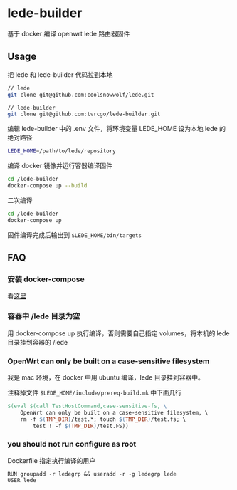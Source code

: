 # lede-builder

基于 docker 编译 openwrt lede 路由器固件

## Usage

把 lede 和 lede-builder 代码拉到本地

```bash
// lede
git clone git@github.com:coolsnowwolf/lede.git

// lede-builder
git clone git@github.com:tvrcgo/lede-builder.git
```

编辑 lede-builder 中的 .env 文件，将环境变量 LEDE_HOME 设为本地 lede 的绝对路径

```bash
LEDE_HOME=/path/to/lede/repository
```

编译 docker 镜像并运行容器编译固件

```bash
cd /lede-builder
docker-compose up --build
```

二次编译

```bash
cd /lede-builder
docker-compose up
```

固件编译完成后输出到 `$LEDE_HOME/bin/targets`

## FAQ

### 安装 docker-compose

看[这里](https://docs.docker.com/compose/install/)

### 容器中 /lede 目录为空

用 docker-compose up 执行编译，否则需要自己指定 volumes，将本机的 lede 目录挂到容器的 /lede

### OpenWrt can only be built on a case-sensitive filesystem

我是 mac 环境，在 docker 中用 ubuntu 编译，lede 目录挂到容器中。

注释掉文件 `$LEDE_HOME/include/prereq-build.mk` 中下面几行

```mk
$(eval $(call TestHostCommand,case-sensitive-fs, \
	OpenWrt can only be built on a case-sensitive filesystem, \
	rm -f $(TMP_DIR)/test.*; touch $(TMP_DIR)/test.fs; \
		test ! -f $(TMP_DIR)/test.FS))
```

### you should not run configure as root

Dockerfile 指定执行编译的用户

```docker
RUN groupadd -r ledegrp && useradd -r -g ledegrp lede
USER lede
```

